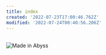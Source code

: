 ```yaml
---
title: index
created: '2022-07-23T17:00:46.762Z'
modified: '2022-07-24T00:40:56.206Z'
---
```


<div class="meta_for_parser tablespecs" style="visibility:hidden">index</div>

<img style="max-height: 100%; max-lenght: 100%;" src="https://cdn.discordapp.com/attachments/1000054154070327356/1000054455481413702/orth2.webp" alt="Made in Abyss">
